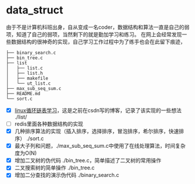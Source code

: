 data_struct
===

由于不是计算机科班出身，自从变成一名coder，数据结构和算法一直是自己的弱项，知道了自己的弱项，当然剩下的就是勤加学习和练习。
在网上会经常发现一些数据结构的很神奇的实现，自己学习工作过程中为了练手也会在此留下痕迹，

```
├── binary_search.c
├── bin_tree.c
├── list
│   ├── list.c
│   ├── list.h
│   ├── makefile
│   └── ut_list.c
├── max_sub_seq_sum.c
├── README.md
└── sort.c
```

- [x] [linux循环链表学习](http://blog.csdn.net/wzzfeitian/article/details/7816614)，这是之前在csdn写的博客，记录了该实现的一些想法 ./list/
- [ ] redis里面各种数据结构的实现
- [x] 几种排序算法的实现（插入排序，选择排序，冒泡排序，希尔排序，快速排序） ./sort.c
- [x] 最大子列和问题，./max_sub_seq_sum.c中使用了在线处理算法，时间复杂度为O(N)
- [x] 增加二叉树的伪代码 ./bin_tree.c，简单描述了二叉树的常用操作
- [x] 二叉搜索树的简单操作 ./bin_tree.c
- [x] 增加二分查找的演示伪代码 ./binary_search.c
